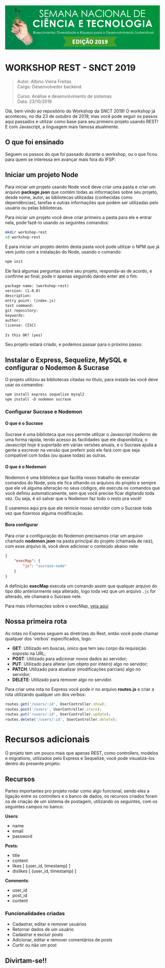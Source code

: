 ![SNCT 2019 LOGO](./SNCT2019.webp)

# WORKSHOP REST - SNCT 2019
> Autor: Albino Vieira Freitas  
> Cargo: Desenvolvedor backend
>
> Curso: Análise e desenvolvimento de sistemas  
> Data: 23/10/2019

Olá, bem vindo ao repositório do Workshop da SNCT 2019!
O workshop já aconteceu, no dia 23 de outubro de 2019, mas você pode seguir os passos aqui passados e utilizar como base para seu primeiro projeto usando REST! E com Javascript, a linguagem mais famosa atualmente.

## O que foi ensinado

Seguem os passos do que foi passado durante o workshop, ou o que ficou para quem se interessa em avançar mais fora do IFSP:

## Iniciar um projeto Node

Para iniciar um projeto usando Node você deve criar uma pasta e criar um arquivo **package.json** que contém todas as informações sobre seu projeto, desde nome, autor, as bibliotecas utilizadas (conhecidas como dependências), tarefas e outras informações que podem ser utilizadas pelo usuário ou pelas bibliotecas.

Para iniciar um projeto você deve criar primeiro a pasta para ele e entrar nela, pode fazê-lo usando os seguintes comandos:

```sh
mkdir workshop-rest
cd workshop-rest
```

E para iniciar um projeto dentro desta pasta você pode utilizar o NPM que já vem junto com a instalação do Node, usando o comando:

```sh
npm init
```

Ele fará algumas perguntas sobre seu projeto, responda-as de acordo, e confirme ao final, pode ir apenas seguindo dando enter até o fim:

```
package name: (workshop-rest) 
version: (1.0.0) 
description: 
entry point: (index.js) 
test command: 
git repository: 
keywords: 
author: 
license: (ISC) 

Is this OK? (yes)
```

Seu projeto estará criado, e podemos passar para o próximo passo.


## Instalar o Express, Sequelize, MySQL e configurar o Nodemon & Sucrase
O projeto utilizou as bibliotecas citadas no título, para instalá-las você deve usar os comandos: 

```
npm install express sequelize mysql2
npm install -D nodemon sucrase
```

### Configurar Sucrase e Nodemon
#### O que é o Sucrase
Sucrase é uma biblioteca que nos permite utilizar o Javascript moderno de uma forma rápida, tendo acesso às facilidades que ele disponibiliza, o Javascript hoje é suportado em várias versões anuais, e o Sucrase ajuda a gente a escrever na versão que preferir pois ele fará com que seja compatível com todas (ou quase todas) as outras.

#### O que é o Nodemon
Nodemon é uma biblioteca que facilita nosso trabalho de executar comandos do Node, pois ele fica olhando os arquivos do projeto e sempre que ele vê alguma alteração no seus códigos, ele executa os comandos que você definiu automaticamente, sem que você precise ficar digitando toda vez. Ou seja, é só salvar que o Nodemon faz todo o resto pra você!

E usaremos aqui pra que ele reinicie nosso servidor com o Sucrase toda vez que fizermos alguma modificação.

#### Bora configurar
Para criar a configuração do Nodemon precisamos criar um arquivo chamado **nodemon.json** na pasta principal do projeto (chamada de raiz), com esse arquivo lá, você deve adicionar o conteúdo abaixo nele:

```json
{
    "execMap": {
        "js": "sucrase-node"
    }
}
```

A definição **execMap** executa um comando assim que qualquer arquivo do tipo dito anteriormente seja alterado, logo toda vez que um arquivo `.js` for alterado, ele chamará o Sucrase nele.

Para mais informações sobre o execMap, [veja aqui](https://github.com/remy/nodemon/blob/master/README.md#default-executables)

## Nossa primeira rota
As rotas no Express seguem as diretrizes do Rest, então você pode chamar qualquer dos 'verbos' especificados, logo:

 - **GET**: Utilizado em buscas, único que tem seu corpo da requisição exposto na URL;
 - **POST**: Utilizado para adicionar novos dados ao servidor;
 - **PUT**: Utilizado para alterar (um objeto por inteiro) algo no servidor;
 - **PATCH**: Utilizado para atualizar (modificações parciais) algo no servidor;
 - **DELETE**: Utilizado para remover algo no servidor.

Para criar uma rota no Express você pode ir no arquivo **routes.js** e criar a rota utilizando qualquer um dos verbos:

```js
routes.get('/users/:id', UserController.show);
routes.post('/users', UserController.store);
routes.put('/users/:id', UserController.update);
routes.delete('/users/:id', UserController.delete);
```

# Recursos adicionais
O projeto tem um pouco mais que apenas REST, como controllers, modelos e migrations, utilizados pelo Express e Sequelize, você pode visualizá-los dentro do presente projeto:

## Recursos
Partes importantes pro projeto rodar como algo funcional, sendo eles a ligação entre os controllers e o banco de dados, os recursos criados foram os de criação de um sistema de postagem, utilizando os seguintes, com os seguintes campos no banco:

**Users**:
 - name
 - email
 - password

**Posts**:
 - title
 - content
 - likes [ {user_id, timestamp} ]
 - dislikes [ {user_id, timestamp} ]

**Comments**:
 - user_id
 - post_id
 - content

### Funcionalidades criadas
 - Cadastrar, editar e remover usuários
 - Retornar dados de um usuário
 - Cadastrar e excluir posts
 - Adicionar, editar e remover comentários de posts
 - Curtir ou não um post

## Divirtam-se!!